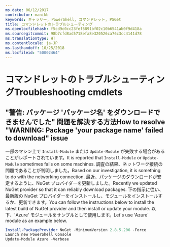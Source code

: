 ```yaml
---
ms.date: 06/12/2017
contributor: manikb
keywords: ギャラリー, PowerShell, コマンドレット, PSGet
title: コマンドレットのトラブルシューティング
ms.openlocfilehash: f5cd9c0cc23fef5891bf02c10b6541ab0f9d418a
ms.sourcegitcommit: 98b7cfd8ad5718efa8e320526ca76c3cc4141d78
ms.translationtype: HT
ms.contentlocale: ja-JP
ms.lasthandoff: 10/25/2018
ms.locfileid: "50002464"
---
```

# <a name="troubleshooting-cmdlets"></a><span data-ttu-id="dd75c-103">コマンドレットのトラブルシューティング</span><span class="sxs-lookup"><span data-stu-id="dd75c-103">Troubleshooting cmdlets</span></span>

## <a name="how-to-resolve-warning-package-your-package-name-failed-to-download-issue"></a><span data-ttu-id="dd75c-104">"警告: パッケージ 'パッケージ名' をダウンロードできませんでした" 問題を解決する方法</span><span class="sxs-lookup"><span data-stu-id="dd75c-104">How to resolve "WARNING: Package 'your package name' failed to download" issue</span></span>

<span data-ttu-id="dd75c-105">一部のマシン上で `Install-Module` または `Update-Module` が失敗する場合があることがレポートされています。</span><span class="sxs-lookup"><span data-stu-id="dd75c-105">It is reported that `Install-Module` or `Update-Module` sometimes fails on some machines.</span></span>
<span data-ttu-id="dd75c-106">調査の結果、ネットワーク接続の問題であることが判明しました。</span><span class="sxs-lookup"><span data-stu-id="dd75c-106">Based on our investigation, it is something to do with the networking connection.</span></span>
<span data-ttu-id="dd75c-107">最近、パッケージのダウンロードが安定するように、NuGet プロバイダーを更新しました。</span><span class="sxs-lookup"><span data-stu-id="dd75c-107">Recently we updated NuGet provider so that it can reliably download packages.</span></span>
<span data-ttu-id="dd75c-108">下の指示に従い、最新版の NuGet プロバイダーをインストールし、モジュールをインストールするか、更新できます。</span><span class="sxs-lookup"><span data-stu-id="dd75c-108">You can follow the instructions below to install the latest build of NuGet provider and then install or update your module.</span></span>
<span data-ttu-id="dd75c-109">以下、'Azure' モジュールをサンプルとして使用します。</span><span class="sxs-lookup"><span data-stu-id="dd75c-109">Let's use 'Azure' module as an example below.</span></span>

```powershell
Install-PackageProvider NuGet -MinimumVersion 2.8.5.206 -Force
Launch new PowerShell Console
Update-Module Azure -Verbose
```
